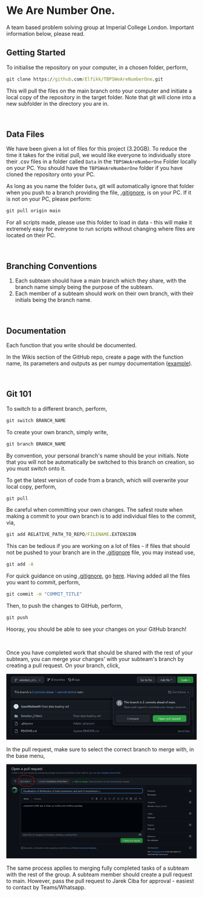 # **We Are Number One.**

A team based problem solving group at Imperial College London. Important information below, please read.

## Getting Started

To initialise the repository on your computer, in a chosen folder, perform,
```cmd
git clone https://github.com/Elfikk/TBPSWeAreNumberOne.git
```

This will pull the files on the main branch onto your computer and initiate a local copy of the repository in the target folder. Note that git will clone into a new subfolder in the directory you are in.

<br>

## Data Files
We have been given a lot of files for this project (3.20GB). To reduce the time it takes for the initial pull, we would like everyone to individually store their .csv files in a folder called `Data` in the `TBPSWeAreNumberOne` Folder locally on your PC. You should have the `TBPSWeAreNumberOne` folder if you have cloned the repository onto your PC.

As long as you name the folder `Data`, git will automatically ignore that folder when you push to a branch providing the file, [.gitignore](.gitignore), is on your PC. If it is not on your PC, please perform:
```cmd
git pull origin main
```
For all scripts made, please use this folder to load in data - this will make it extremely easy for everyone to run scripts without changing where files are located on their PC.

<br>

## Branching Conventions

1. Each subteam should have a main branch which they share, with the branch name simply being the purpose of the subteam.
2. Each member of a subteam should work on their own branch, with their initials being the branch name.

<br>

## Documentation

Each function that you write should be documented.

In the Wikis section of the GitHub repo, create a page with the function name, its parameters and outputs as per numpy documentation ([example](https://numpy.org/doc/stable/reference/generated/numpy.array.html)).

<br>

## Git 101

To switch to a different branch, perform,
```cmd
git switch BRANCH_NAME
```

To create your own branch, simply write,
```cmd
git branch BRANCH_NAME
```
By convention, your personal branch's name should be your initials. Note that you will not be automatically be switched to this branch on creation, so you must switch onto it.

To get the latest version of code from a branch, which will overwrite your local copy, perform,
```cmd
git pull
```

Be careful when committing your own changes. The safest route when making a commit to your own branch is to add individual files to the commit, via,
```cmd
git add RELATIVE_PATH_TO_REPO/FILENAME.EXTENSION
```
This can be tedious if you are working on a lot of files - if files that should not be pushed to your branch are in the [.gitignore](.gitignore) file, you may instead use,
```cmd
git add -A
```
For quick guidance on using [.gitignore](.gitignore), go [here](.https://www.atlassian.com/git/tutorials/saving-changes/gitignore).
Having added all the files you want to commit, perform,
```cmd
git commit -m "COMMIT_TITLE"
```
Then, to push the changes to GitHub, perform,
```cmd
git push
```
Hooray, you should be able to see your changes on your GitHub branch! 

<br>

Once you have completed work that should be shared with the rest of your subteam, you can merge your changes' with your subteam's branch by creating a pull request. On your branch, click,

![PullRequest](readme/PullRequest.png)

In the pull request, make sure to select the correct branch to merge with,
in the base menu,

![BaseBranch](readme/PullBaseBranch.png)

The same process applies to merging fully completed tasks of a subteam with the 
rest of the group. A subteam member should create a pull request to main. 
However, pass the pull request to Jarek Ciba for approval - easiest to contact
by Teams/Whatsapp.